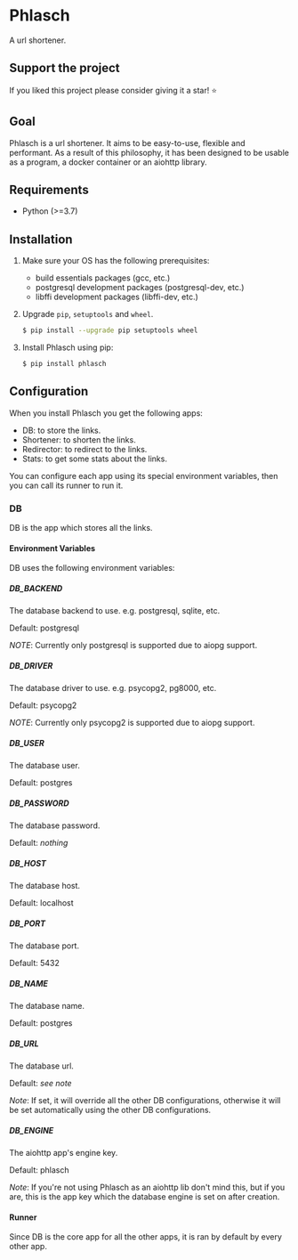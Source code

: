 # Phlasch

A url shortener.

## Support the project

If you liked this project please consider giving it a star! ⭐️

## Goal

Phlasch is a url shortener. It aims to be easy-to-use, flexible and
performant. As a result of this philosophy, it has been designed to be usable
as a program, a docker container or an aiohttp library.

## Requirements

- Python (\>=3.7)

## Installation

1. Make sure your OS has the following prerequisites:

   - build essentials packages (gcc, etc.)
   - postgresql development packages (postgresql-dev, etc.)
   - libffi development packages (libffi-dev, etc.)

2. Upgrade `pip`, `setuptools` and `wheel`.

   ``` bash
   $ pip install --upgrade pip setuptools wheel
   ```

3. Install Phlasch using pip:

   ``` bash
   $ pip install phlasch
   ```

## Configuration

When you install Phlasch you get the following apps:

- DB: to store the links.
- Shortener: to shorten the links.
- Redirector: to redirect to the links.
- Stats: to get some stats about the links.

You can configure each app using its special environment variables, then you
can call its runner to run it.

### DB

DB is the app which stores all the links.

#### Environment Variables

DB uses the following environment variables:

##### DB_BACKEND

The database backend to use. e.g. postgresql, sqlite, etc.

Default: postgresql

*NOTE*: Currently only postgresql is supported due to aiopg support.

##### DB_DRIVER

The database driver to use. e.g. psycopg2, pg8000, etc.

Default: psycopg2

*NOTE*: Currently only psycopg2 is supported due to aiopg support.

##### DB_USER

The database user.

Default: postgres

##### DB_PASSWORD

The database password.

Default: *nothing*

##### DB_HOST

The database host.

Default: localhost

##### DB_PORT

The database port.

Default: 5432

##### DB_NAME

The database name.

Default: postgres

##### DB_URL

The database url.

Default: *see note*

*Note*: If set, it will override all the other DB configurations, otherwise
it will be set automatically using the other DB configurations.

##### DB_ENGINE

The aiohttp app's engine key.

Default: phlasch

*Note*: If you're not using Phlasch as an aiohttp lib don't mind this, but if
you are, this is the app key which the database engine is set on after
creation.

#### Runner

Since DB is the core app for all the other apps, it is ran by default by every
other app.

